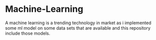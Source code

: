 # Machine-Learning
A machine learning is a trending technology in market as i implemented some ml model on some data sets that are available and this repository include those models.
